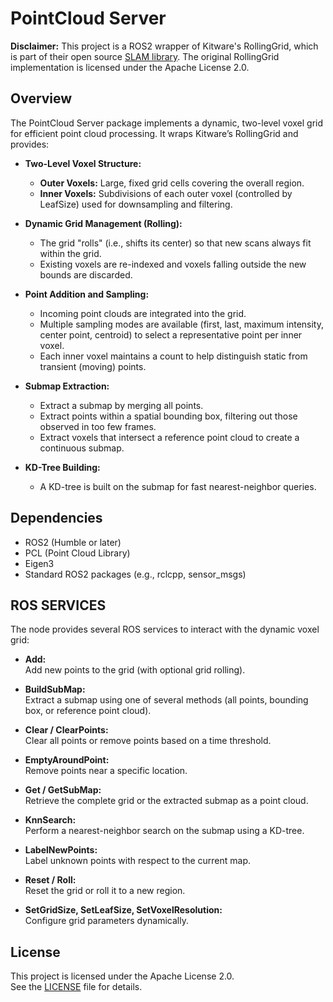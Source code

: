 # PointCloud Server

**Disclaimer:** This project is a ROS2 wrapper of Kitware's RollingGrid, which is part of their open source [SLAM library](https://gitlab.kitware.com/keu-computervision/slam/-/tree/feat/ROS2?ref_type=heads). The original RollingGrid implementation is licensed under the Apache License 2.0.

## Overview

The PointCloud Server package implements a dynamic, two-level voxel grid for efficient point cloud processing. It wraps Kitware’s RollingGrid and provides:

- **Two-Level Voxel Structure:**
  - **Outer Voxels:** Large, fixed grid cells covering the overall region.
  - **Inner Voxels:** Subdivisions of each outer voxel (controlled by LeafSize) used for downsampling and filtering.

- **Dynamic Grid Management (Rolling):**
  - The grid "rolls" (i.e., shifts its center) so that new scans always fit within the grid.
  - Existing voxels are re-indexed and voxels falling outside the new bounds are discarded.

- **Point Addition and Sampling:**
  - Incoming point clouds are integrated into the grid.
  - Multiple sampling modes are available (first, last, maximum intensity, center point, centroid) to select a representative point per inner voxel.
  - Each inner voxel maintains a count to help distinguish static from transient (moving) points.

- **Submap Extraction:**
  - Extract a submap by merging all points.
  - Extract points within a spatial bounding box, filtering out those observed in too few frames.
  - Extract voxels that intersect a reference point cloud to create a continuous submap.

- **KD-Tree Building:**
  - A KD-tree is built on the submap for fast nearest-neighbor queries.

## Dependencies

- ROS2 (Humble or later)
- PCL (Point Cloud Library)
- Eigen3
- Standard ROS2 packages (e.g., rclcpp, sensor_msgs)

## ROS SERVICES

The node provides several ROS services to interact with the dynamic voxel grid:

- **Add:**  
  Add new points to the grid (with optional grid rolling).

- **BuildSubMap:**  
  Extract a submap using one of several methods (all points, bounding box, or reference point cloud).

- **Clear / ClearPoints:**  
  Clear all points or remove points based on a time threshold.

- **EmptyAroundPoint:**  
  Remove points near a specific location.

- **Get / GetSubMap:**  
  Retrieve the complete grid or the extracted submap as a point cloud.

- **KnnSearch:**  
  Perform a nearest-neighbor search on the submap using a KD-tree.

- **LabelNewPoints:**  
  Label unknown points with respect to the current map.

- **Reset / Roll:**  
  Reset the grid or roll it to a new region.

- **SetGridSize, SetLeafSize, SetVoxelResolution:**  
  Configure grid parameters dynamically.

## License

This project is licensed under the Apache License 2.0.  
See the [LICENSE](LICENSE) file for details.
